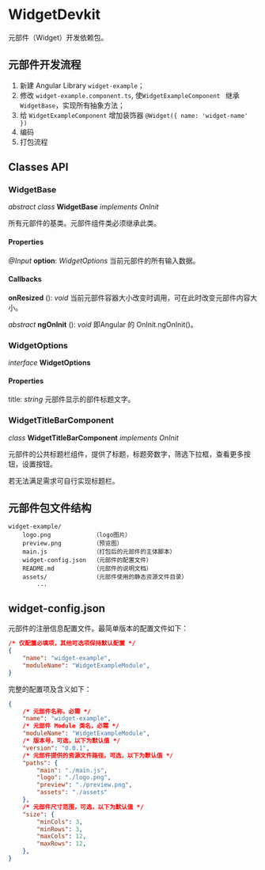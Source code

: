 # WidgetDevkit

元部件（Widget）开发依赖包。



## 元部件开发流程

1. 新建 Angular Library `widget-example`；
2. 修改 `widget-example.component.ts`, 使`WidgetExampleComponent ` 继承 `WidgetBase`，实现所有抽象方法；
3. 给 `WidgetExampleComponent` 增加装饰器 `@Widget({ name: 'widget-name' })`
4. 编码
5. 打包流程



## Classes API

### WidgetBase

*abstract* *class* **WidgetBase** *implements* *OnInit*

所有元部件的基类。元部件组件类必须继承此类。

#### Properties

*@Input* **option**: *WidgetOptions* 当前元部件的所有输入数据。

#### Callbacks

**onResized** (): *void* 当前元部件容器大小改变时调用，可在此时改变元部件内容大小。

*abstract* **ngOnInit** (): *void* 即Angular 的 OnInit.ngOnInit()。



### WidgetOptions

*interface* **WidgetOptions**

#### Properties

title: *string* 元部件显示的部件标题文字。



### WidgetTitleBarComponent

*class* **WidgetTitleBarComponent** *implements* *OnInit*

元部件的公共标题栏组件，提供了标题，标题旁数字，筛选下拉框，查看更多按钮，设置按钮。

若无法满足需求可自行实现标题栏。





## 元部件包文件结构

```
widget-example/
	logo.png			（logo图片）
	preview.png			（预览图）
	main.js				（打包后的元部件的主体脚本）
	widget-config.json	（元部件的配置文件）
	README.md			（元部件的说明文档）
	assets/				（元部件使用的静态资源文件目录）
		...
```



## widget-config.json

元部件的注册信息配置文件。最简单版本的配置文件如下：

```json
/* 仅配置必填项，其他可选项保持默认配置 */
{
	"name": "widget-example",
    "moduleName": "WidgetExampleModule",
}
```

完整的配置项及含义如下：

```json
{
    /* 元部件名称，必需 */
	"name": "widget-example",
    /* 元部件 Module 类名，必需 */
    "moduleName": "WidgetExampleModule",
    /* 版本号，可选，以下为默认值 */
    "version": "0.0.1",
    /* 元部件提供的资源文件路径，可选，以下为默认值 */
    "paths": {
        "main": "./main.js", 
        "logo": "./logo.png",
        "preview": "./preview.png",
        "assets": "./assets"
    },
    /* 元部件尺寸范围，可选，以下为默认值 */
    "size": {
        "minCols": 3,
        "minRows": 3,
        "maxCols": 12,
        "maxRows": 12,
    },
}
```


